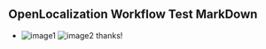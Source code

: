## OpenLocalization Workflow Test MarkDown
* ![image1](.\b8a4c62d-1e33-4ff7-b850-903f76658f8b.PNG)   ![image2](.\09821327-fec6-4fe1-bdc3-82880ed80b57.png) 
thanks!
